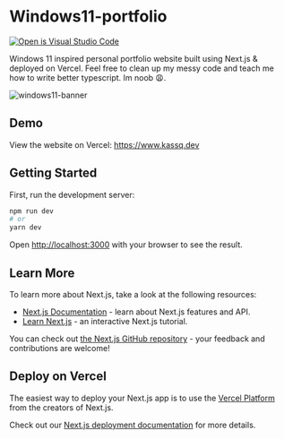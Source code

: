 # Windows11-portfolio
[![Open is Visual Studio Code](https://open.vscode.dev/badges/open-in-vscode.svg)](https://open.vscode.dev/KasperiP/windows11-portfolio)

Windows 11 inspired personal portfolio website built using Next.js & deployed on Vercel. Feel free to clean up my messy code and teach me how to write better typescript. Im noob 😩.

![windows11-banner](https://i.imgur.com/muQyeAG.png)

## Demo
View the website on Vercel: https://www.kassq.dev

## Getting Started

First, run the development server:

```bash
npm run dev
# or
yarn dev
```

Open [http://localhost:3000](http://localhost:3000) with your browser to see the result.


## Learn More

To learn more about Next.js, take a look at the following resources:

-   [Next.js Documentation](https://nextjs.org/docs) - learn about Next.js features and API.
-   [Learn Next.js](https://nextjs.org/learn) - an interactive Next.js tutorial.

You can check out [the Next.js GitHub repository](https://github.com/vercel/next.js/) - your feedback and contributions are welcome!

## Deploy on Vercel

The easiest way to deploy your Next.js app is to use the [Vercel Platform](https://vercel.com/new?utm_medium=default-template&filter=next.js&utm_source=create-next-app&utm_campaign=create-next-app-readme) from the creators of Next.js.

Check out our [Next.js deployment documentation](https://nextjs.org/docs/deployment) for more details.
